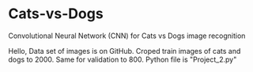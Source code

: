# Cats-vs-Dogs
Convolutional Neural Network (CNN) for Cats vs Dogs image recognition

Hello,
Data set of images is on GitHub. Croped train images of cats and dogs to 2000. Same for validation to 800.
Python file is "Project_2.py"
